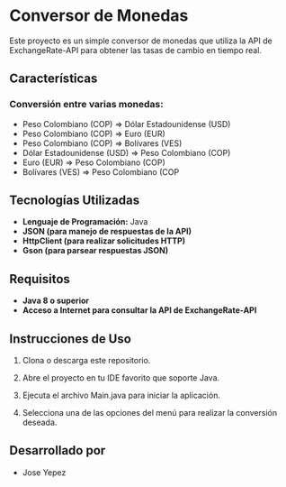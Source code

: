 
# Conversor de Monedas 

Este proyecto es un simple conversor de monedas que utiliza la API de ExchangeRate-API para obtener las tasas de cambio en tiempo real.

## Características
### Conversión entre varias monedas:
- Peso Colombiano (COP) => Dólar Estadounidense (USD)
- Peso Colombiano (COP) => Euro (EUR)
- Peso Colombiano (COP) => Bolívares (VES)
- Dólar Estadounidense (USD) => Peso Colombiano (COP)
- Euro (EUR) => Peso Colombiano (COP)
- Bolívares (VES) => Peso Colombiano (COP

## Tecnologías Utilizadas 

- **Lenguaje de Programación:** Java
- **JSON (para manejo de respuestas de la API)**
- **HttpClient (para realizar solicitudes HTTP)**
- **Gson (para parsear respuestas JSON)**

## Requisitos 
- **Java 8 o superior**
- **Acceso a Internet para consultar la API de ExchangeRate-API**

## Instrucciones de Uso 

1. Clona o descarga este repositorio.

3. Abre el proyecto en tu IDE favorito que soporte Java.

4. Ejecuta el archivo Main.java para iniciar la aplicación.

5. Selecciona una de las opciones del menú para realizar la conversión deseada.

## Desarrollado por
- Jose Yepez

